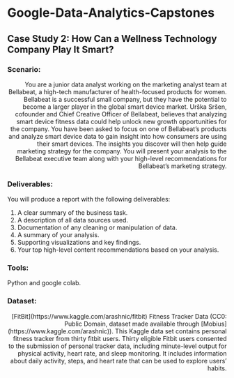# Google-Data-Analytics-Capstones

## Case Study 2: How Can a Wellness Technology Company Play It Smart?

### Scenario:
<div style='text-align: right;'> You are a junior data analyst working on the marketing analyst team at Bellabeat, 
a high-tech manufacturer of health-focused products for women. Bellabeat is a 
successful small company, but they have the potential to become a larger player 
in the global smart device market. Urška Sršen, cofounder and Chief Creative 
Officer of Bellabeat, believes that analyzing smart device fitness data could 
help unlock new growth opportunities for the company. You have been asked to 
focus on one of Bellabeat’s products and analyze smart device data to gain 
insight into how consumers are using their smart devices. The insights you 
discover will then help guide marketing strategy for the company. 
You will present your analysis to the Bellabeat executive team 
along with your high-level recommendations for Bellabeat’s 
marketing strategy. </div>




### Deliverables:
You will produce a report with the following deliverables:
1. A clear summary of the business task.
2. A description of all data sources used.
3. Documentation of any cleaning or manipulation of data.
4. A summary of your analysis.
5. Supporting visualizations and key findings.
6. Your top high-level content recommendations based on your analysis.

### Tools:
Python and google colab.

### Dataset:
<div style='text-align: right;'> [FitBit](https://www.kaggle.com/arashnic/fitbit) Fitness Tracker Data (CC0: Public Domain, dataset made available through [Mobius](https://www.kaggle.com/arashnic)).
This Kaggle data set contains personal fitness tracker from thirty fitbit users. Thirty eligible Fitbit users consented to the submission of personal tracker data, 
including minute-level output for physical activity, heart rate, and sleep monitoring. 
It includes information about daily activity, steps, and heart rate that can be used to explore users’ habits.</div>
